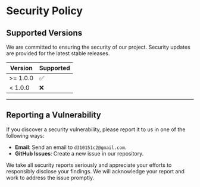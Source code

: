 # Security Policy

## Supported Versions

We are committed to ensuring the security of our project. Security updates are provided for the latest stable releases.

| Version  | Supported          |
| -------- | ------------------ |
| >= 1.0.0 | :white_check_mark: |
| < 1.0.0  | :x:                |

---

## Reporting a Vulnerability

If you discover a security vulnerability, please report it to us in one of the following ways:

- **Email**: Send an email to `d310151c2@gmail.com`.
- **GitHub Issues**: Create a new issue in our repository.

We take all security reports seriously and appreciate your efforts to responsibly disclose your findings. We will acknowledge your report and work to address the issue promptly.
